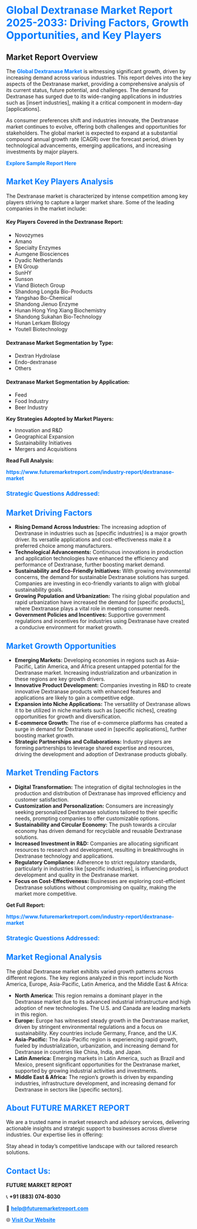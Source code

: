 <h1 style="color: #007BFF;">Global Dextranase Market Report 2025-2033: Driving Factors, Growth Opportunities, and Key Players</h1>

<section id="overview">
<h2>Market Report Overview</h2>
<p>The <a href="https://www.futuremarketreport.com/industry-report/dextranase-market" style="color: #007BFF; text-decoration: none;"><strong>Global Dextranase Market</strong></a> is witnessing significant growth, driven by increasing demand across various industries. This report delves into the key aspects of the Dextranase market, providing a comprehensive analysis of its current status, future potential, and challenges. The demand for Dextranase has surged due to its wide-ranging applications in industries such as [insert industries], making it a critical component in modern-day [applications].</p>
<p>As consumer preferences shift and industries innovate, the Dextranase market continues to evolve, offering both challenges and opportunities for stakeholders. The global market is expected to expand at a substantial compound annual growth rate (CAGR) over the forecast period, driven by technological advancements, emerging applications, and increasing investments by major players.</p>
</section>

<section id="overview">
<p><a href="https://www.futuremarketreport.com/request-sample/reportId=88799" style="color: #007BFF; text-decoration: none;"><strong>Explore Sample Report Here</strong></a></p>
</section>

<section id="key-players">
<h2 style="color: #007BFF;">Market Key Players Analysis</h2>
<p>The Dextranase market is characterized by intense competition among key players striving to capture a larger market share. Some of the leading companies in the market include:</p>
<h4>Key Players Covered in the Dextranase Report:</h4>
<ul><li>Novozymes</li><li>Amano</li><li>Specialty Enzymes</li><li>Aumgene Biosciences</li><li>Dyadic Netherlands</li><li>EN Group</li><li>SunHY</li><li>Sunson</li><li>Vland Biotech Group</li><li>Shandong Longda Bio-Products</li><li>Yangshao Bo-Chemical</li><li>Shandong Jienuo Enzyme</li><li>Hunan Hong Ying Xiang Biochemistry</li><li>Shandong Sukahan Bio-Technology</li><li>Hunan Lerkam Blology</li><li>Youtell Biotechnology</li></ul>
<h4>Dextranase Market Segmentation by Type:</h4>
<ul><li>Dextran Hydrolase</li><li>Endo-dextranase</li><li>Others</li></ul>

<h4>Dextranase Market Segmentation by Application:</h4>
<ul><li>Feed</li><li>Food Industry</li><li>Beer Industry</li></ul>
<p><strong>Key Strategies Adopted by Market Players:</strong></p>
<ul>
<li>Innovation and R&D</li>
<li>Geographical Expansion</li>
<li>Sustainability Initiatives</li>
<li>Mergers and Acquisitions</li>
</ul>
</section>

<section>
<p><strong>Read Full Analysis: </strong></p><a href="https://www.futuremarketreport.com/industry-report/dextranase-market" style="color: #007BFF; text-decoration: none;"><strong>https://www.futuremarketreport.com/industry-report/dextranase-market</strong></a>
<h3 style="color: #007BFF;">Strategic Questions Addressed:</h3>
</section>

<section id="driving-factors">
<h2 style="color: #007BFF;">Market Driving Factors</h2>
<ul>
<li><strong>Rising Demand Across Industries:</strong> The increasing adoption of Dextranase in industries such as [specific industries] is a major growth driver. Its versatile applications and cost-effectiveness make it a preferred choice among manufacturers.</li>
<li><strong>Technological Advancements:</strong> Continuous innovations in production and application technologies have enhanced the efficiency and performance of Dextranase, further boosting market demand.</li>
<li><strong>Sustainability and Eco-Friendly Initiatives:</strong> With growing environmental concerns, the demand for sustainable Dextranase solutions has surged. Companies are investing in eco-friendly variants to align with global sustainability goals.</li>
<li><strong>Growing Population and Urbanization:</strong> The rising global population and rapid urbanization have increased the demand for [specific products], where Dextranase plays a vital role in meeting consumer needs.</li>
<li><strong>Government Policies and Incentives:</strong> Supportive government regulations and incentives for industries using Dextranase have created a conducive environment for market growth.</li>
</ul>
</section>

<section id="growth-opportunities">
<h2 style="color: #007BFF;">Market Growth Opportunities</h2>
<ul>
<li><strong>Emerging Markets:</strong> Developing economies in regions such as Asia-Pacific, Latin America, and Africa present untapped potential for the Dextranase market. Increasing industrialization and urbanization in these regions are key growth drivers.</li>
<li><strong>Innovative Product Development:</strong> Companies investing in R&D to create innovative Dextranase products with enhanced features and applications are likely to gain a competitive edge.</li>
<li><strong>Expansion into Niche Applications:</strong> The versatility of Dextranase allows it to be utilized in niche markets such as [specific niches], creating opportunities for growth and diversification.</li>
<li><strong>E-commerce Growth:</strong> The rise of e-commerce platforms has created a surge in demand for Dextranase used in [specific applications], further boosting market growth.</li>
<li><strong>Strategic Partnerships and Collaborations:</strong> Industry players are forming partnerships to leverage shared expertise and resources, driving the development and adoption of Dextranase products globally.</li>
</ul>
</section>

<section id="trending-factors">
<h2 style="color: #007BFF;">Market Trending Factors</h2>
<ul>
<li><strong>Digital Transformation:</strong> The integration of digital technologies in the production and distribution of Dextranase has improved efficiency and customer satisfaction.</li>
<li><strong>Customization and Personalization:</strong> Consumers are increasingly seeking personalized Dextranase solutions tailored to their specific needs, prompting companies to offer customizable options.</li>
<li><strong>Sustainability and Circular Economy:</strong> The push towards a circular economy has driven demand for recyclable and reusable Dextranase solutions.</li>
<li><strong>Increased Investment in R&D:</strong> Companies are allocating significant resources to research and development, resulting in breakthroughs in Dextranase technology and applications.</li>
<li><strong>Regulatory Compliance:</strong> Adherence to strict regulatory standards, particularly in industries like [specific industries], is influencing product development and quality in the Dextranase market.</li>
<li><strong>Focus on Cost-Effectiveness:</strong> Businesses are exploring cost-efficient Dextranase solutions without compromising on quality, making the market more competitive.</li>
</ul>
</section>

<section>
<p><strong>Get Full Report: </strong></p><a href="https://www.futuremarketreport.com/industry-report/dextranase-market" style="color: #007BFF; text-decoration: none;"><strong>https://www.futuremarketreport.com/industry-report/dextranase-market</strong></a>
<h3 style="color: #007BFF;">Strategic Questions Addressed:</h3>
</section>


<section id="regional-analysis">
<h2 style="color: #007BFF;">Market Regional Analysis</h2>
<p>The global Dextranase market exhibits varied growth patterns across different regions. The key regions analyzed in this report include North America, Europe, Asia-Pacific, Latin America, and the Middle East & Africa:</p>
<ul>
<li><strong>North America:</strong> This region remains a dominant player in the Dextranase market due to its advanced industrial infrastructure and high adoption of new technologies. The U.S. and Canada are leading markets in this region.</li>
<li><strong>Europe:</strong> Europe has witnessed steady growth in the Dextranase market, driven by stringent environmental regulations and a focus on sustainability. Key countries include Germany, France, and the U.K.</li>
<li><strong>Asia-Pacific:</strong> The Asia-Pacific region is experiencing rapid growth, fueled by industrialization, urbanization, and increasing demand for Dextranase in countries like China, India, and Japan.</li>
<li><strong>Latin America:</strong> Emerging markets in Latin America, such as Brazil and Mexico, present significant opportunities for the Dextranase market, supported by growing industrial activities and investments.</li>
<li><strong>Middle East & Africa:</strong> The region’s growth is driven by expanding industries, infrastructure development, and increasing demand for Dextranase in sectors like [specific sectors].</li>
</ul>
</section>

<footer>
<h2 style="color: #007BFF;">About FUTURE MARKET REPORT</h2>
<p>We are a trusted name in market research and advisory services, delivering actionable insights and strategic support to businesses across diverse industries. Our expertise lies in offering:</p>

<p>Stay ahead in today’s competitive landscape with our tailored research solutions.</p>

<h2 style="color: #007BFF;">Contact Us:</h2>
<p><strong>FUTURE MARKET REPORT</strong></p>
<p>📞 <strong>+91 (883) 074-8030</strong></p>
<p>📧 <strong><a href="mailto:help@futuremarketreport.com" style="color: #007BFF;">help@futuremarketreport.com</a></strong></p>
<p>🌐 <strong><a href="https://www.futuremarketreport.com/" style="color: #007BFF;">Visit Our Website</a></strong></p>
</footer>